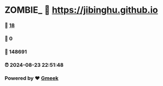 # ZOMBIE_ :link: https://jibinghu.github.io 
### :page_facing_up: [18](https://jibinghu.github.io/tag.html) 
### :speech_balloon: 0 
### :hibiscus: 148691 
### :alarm_clock: 2024-08-23 22:51:48 
### Powered by :heart: [Gmeek](https://github.com/Meekdai/Gmeek)
